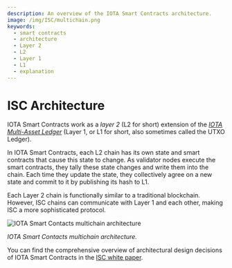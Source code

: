 ```yaml
---
description: An overview of the IOTA Smart Contracts architecture.
image: /img/ISC/multichain.png
keywords:
  - smart contracts
  - architecture
  - Layer 2
  - L2
  - Layer 1
  - L1
  - explanation
---
```


# ISC Architecture

IOTA Smart Contracts work as a _layer 2_ (L2 for short) extension of the [_IOTA Multi-Asset
Ledger_](https://github.com/lzpap/tips/blob/master/tips/TIP-0018/tip-0018.md) (Layer 1, or L1 for short, also sometimes
called the UTXO Ledger).

In IOTA Smart Contracts, each L2 chain has its own state and smart contracts that cause this state to change.
As validator nodes execute the smart contracts, they tally these state changes and write them into the chain.
Each time they update the state, they collectively agree on a new state and commit to it by publishing its hash to L1.

Each Layer 2 chain is functionally similar to a traditional blockchain.
However, ISC chains can communicate with Layer 1 and each other, making ISC a more sophisticated protocol.

![IOTA Smart Contacts multichain architecture](/img/ISC/multichain.png 'Click to see the full-size image.')

_IOTA Smart Contacts multichain architecture._

You can find the comprehensive overview of architectural design decisions of IOTA Smart Contracts in the
[ISC white paper](https://files.iota.org/papers/ISC_WP_Nov_10_2021.pdf).
